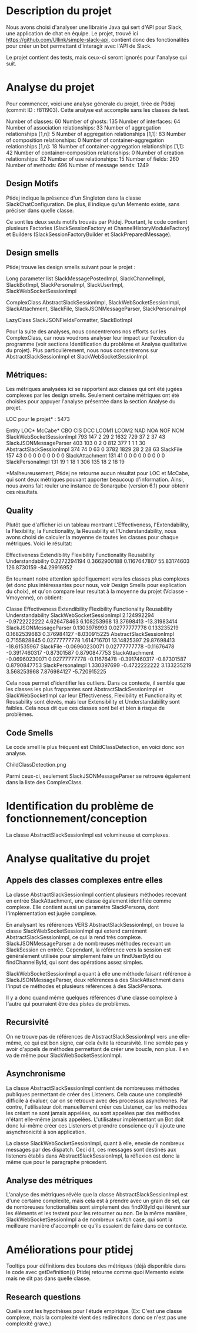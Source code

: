 # Description du projet
Nous avons choisi d'analyser une librairie Java qui sert d'API pour Slack, une application de chat en équipe. Le projet, trouvé ici https://github.com/Ullink/simple-slack-api, contient donc des fonctionalités pour créer un bot permettant d'interagir avec l'API de Slack.

Le projet contient des tests, mais ceux-ci seront ignorés pour l'analyse qui suit.

# Analyse du projet
Pour commencer, voici une analyse générale du projet, tirée de Ptidej (commit ID : f811903). Cette analyse est accomplie sans les classes de test. 

Number of classes: 60
Number of ghosts: 135
Number of interfaces: 64
Number of association relationships: 33
Number of aggregation relationships [1,n]: 5
Number of aggregation relationships [1,1]: 83
Number of composition relationships: 0
Number of container-aggregation relationships [1,n]: 18
Number of container-aggregation relationships [1,1]: 42
Number of container-composition relationships: 0
Number of creation relationships: 82
Number of use relationships: 15
Number of fields: 260
Number of methods: 696
Number of message sends: 1249


## Design Motifs
Ptidej indique la présence d'un Singleton dans la classe SlackChatConfiguration. De plus, il indique qu'un Memento existe, sans préciser dans quelle classe.

Ce sont les deux seuls motifs trouvés par Ptidej. Pourtant, le code contient plusieurs Factories (SlackSessionFactory et ChannelHistoryModuleFactory) et Builders (SlackSessionFactoryBuilder et SlackPreparedMessage).

## Design smells
Ptidej trouve les design smells suivant pour le projet :

Long parameter list
SlackMessagePostedImpl, SlackChannelImpl, SlackBotImpl, SlackPersonaImpl, SlackUserImpl, SlackWebSocketSessionImpl

ComplexClass
AbstractSlackSessionImpl, SlackWebSocketSessionImpl, SlackAttachment, SlackFile, SlackJSONMessageParser, SlackPersonaImpl

LazyClass
SlackJSONFieldsFormatter, SlackBotImpl

Pour la suite des analyses, nous concentrerons nos efforts sur les ComplexClass, car nous voudrons analyser leur impact sur l'exécution du programme (voir sections Identification du problème et Analyse qualitative du projet). Plus particulièrement, nous nous concentrerons sur AbstractSlackSessionImpl et SlackWebSocketSessionImpl.

## Métriques:

Les métriques analysées ici se rapportent aux classes qui ont été jugées complexes par les design smells. Seulement certaine métriques ont été choisies pour appuyer l'analyse présentée dans la section Analyse du projet.

LOC pour le projet* : 5473

Entity	LOC*	McCabe*	CBO	CIS	DCC	LCOM1	LCOM2	NAD	NOA	NOF	NOM
SlackWebSocketSessionImpl	793	147	2	29	2	1632	729	37	2	37	43
SlackJSONMessageParser	403	103	0	2	0	812	377	1	1	1	30
AbstractSlackSessionImpl	374	74	0	63	0	3782	1829	28	2	28	63
SlackFile	157	43	0	0	0	0	0	0	0	0	0
SlackAttachment	131	41	0	0	0	0	0	0	0	0	0
SlackPersonaImpl	131	19	1	18	1	306	135	18	2	18	19

*Malheureusement, Ptidej ne retourne aucun résultat pour LOC et McCabe, qui sont deux métriques pouvant apporter beaucoup d'information. Ainsi, nous avons fait rouler une instance de Sonarqube (version 6.1) pour obtenir ces résultats.

## Quality
Plutôt que d'afficher ici un tableau montrant L'Effectiveness, l'Extendability, la Flexibility, la Functionality, la Reusability et l'Understandability, nous avons choisi de calculer la moyenne de toutes les classes pour chaque métriques. Voici le résultat:

Effectiveness	Extendibility	 Flexibility	Functionality	Reusability	Understandability
0.2272294194	 0.3662900188	0.1167647807	55.83174603	126.8730159		 -84.29916952

En tournant notre attention spécifiquement vers les classes plus complexes (et donc plus intéressantes pour nous, voir Design Smells pour explication du choix), et qu'on compare leur resultat à la moyenne du projet (Vclasse - Vmoyenne), on obtient:

Classe	Effectiveness	Extendibility	Flexibility	Functionality	Reusability	Understandability
SlackWebSocketSessionImpl	2.124992294	-0.9722222222	4.626478463	6.108253968	13.37698413	-13.31983414
SlackJSONMessageParser	0.1303976993	0.02777777778	0.133235219	0.1682539683	0.376984127	-8.030915225
AbstractSlackSessionImpl	0.7155828845	0.02777777778	1.614716701	13.14825397	29.87698413	-18.61535967
SlackFile	-0.06960230071	0.02777777778	-0.11676478	-0.3917460317	-0.87301587	0.8790847753
SlackAttachment	-0.06960230071	0.02777777778	-0.11676478	-0.3917460317	-0.87301587	0.8790847753
SlackPersonaImpl	1.330397699	-0.4722222222	3.133235219	3.568253968	7.876984127	-5.720915225

Cela nous permet d'identifier les outliers. Dans ce contexte, il semble que les classes les plus frappantes sont AbstractSlackSessionImpl et SlackWebSocketImpl car leur Effectiveness, Flexibility et Functionality et Reusability sont élevés, mais leur Extensibility et Understandability sont faibles. Cela nous dit que ces classes sont bel et bien à risque de problèmes.


## Code Smells
Le code smell le plus fréquent est ChildClassDetection, en voici donc son analyse.

ChildClassDetection.png

Parmi ceux-ci, seulement SlackJSONMessageParser se retrouve également dans la liste des ComplexClass.


# Identification du problème de fonctionnement/conception
La classe AbstractSlackSessionImpl est volumineuse et complexes.

# Analyse qualitative du projet

## Appels des classes complexes entre elles
La classe AbstractSlackSessionImpl contient plusieurs méthodes recevant en entrée SlackAttachment, une classe également identifiée comme complexe. Elle contient aussi un paramètre SlackPersona, dont l'implémentation est jugée complexe.

En analysant les références VERS AbstractSlackSessionImpl, on trouve la classe SlackWebSocketSessionImpl qui extend carrément AbstractSlackSessionImpl, ce qui la rend très complexe. SlackJSONMessageParser a de nombreuses méthodes recevant un SlackSession en entrée. Cependant, la référence vers la session est généralement utilisée pour simplement faire un findUserById ou findChannelById, qui sont des opérations assez simples.

SlackWebSocketSessionImpl a quant à elle une méthode faisant référence à SlackJSONMessageParser, deux références à des SlackAttachment dans l'input de méthodes et plusieurs références à des SlackPersona.

Il y a donc quand même quelques références d'une classe complexe à l'autre qui pourraient être des pistes de problèmes.

## Recursivité
On ne trouve pas de références de AbstractSlackSessionImpl vers une elle-même, ce qui est bon signe, car cela évite la récursivité. Il ne semble pas y avoir d'appels de méthodes permettant de créer une boucle, non plus. Il en va de même pour SlackWebSocketSessionImpl.

## Asynchronisme
La classe AbstractSlackSessionImpl contient de nombreuses méthodes publiques permettant de créer des Listeners. Cela cause une complexité difficile à évaluer, car on se retrouve avec des processus asynchrones. Par contre, l'utilisateur doit manuellement créer ces Listener, car les méthodes les créant ne sont jamais appelées, ou sont appelées par des méthodes n'étant elle-même jamais appelées. L'utilisateur implémentant un Bot doit donc lui-même créer ces Listeners et prendre conscience qu'il ajoute une asynchronicité à son application.

La classe SlackWebSocketSessionImpl, quant à elle, envoie de nombreux messages par des dispatch. Ceci dit, ces messages sont destinés aux listeners établis dans AbstractSlackSessionImpl, la réflexion est donc la même que pour le paragraphe précedent.

## Analyse des métriques
L'analyse des métriques révèle que la classe AbstractSlackSessionImpl est d'une certaine complexité, mais cela est à prendre avec un grain de sel, car de nombreuses fonctionalités sont simplement des findXById qui itèrent sur les éléments et les testent pour les retourner ou non. De la même manière, SlackWebSocketSessionImpl a de nombreux switch case, qui sont la meilleure manière d'accomplir ce qu'ils essaient de faire dans ce contexte.

# Améliorations pour ptidej
Tooltips pour définitions des boutons des métriques (déjà disponible dans le code avec getDefinition())
Ptidej retourne comme quoi Memento existe mais ne dit pas dans quelle classe.

## Research questions
Quelle sont les hypothèses pour l'étude empirique. (Ex:  C'est une classe complexe, mais la complexité vient des redirecitons donc ce n'est pas une complexité grave.)
